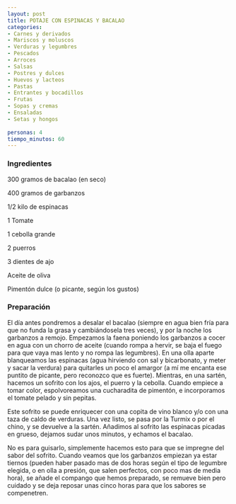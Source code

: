 ```yaml
---
layout: post
title: POTAJE CON ESPINACAS Y BACALAO
categories:
- Carnes y derivados
- Mariscos y moluscos
- Verduras y legumbres
- Pescados
- Arroces
- Salsas
- Postres y dulces
- Huevos y lacteos
- Pastas
- Entrantes y bocadillos
- Frutas
- Sopas y cremas
- Ensaladas
- Setas y hongos
 
personas: 4 
tiempo_minutos: 60 
---
```

<h3>Ingredientes</h3>
300 gramos de bacalao (en seco)

400 gramos de garbanzos

1/2 kilo de espinacas

1 Tomate

1 cebolla grande

2 puerros

3 dientes de ajo

Aceite de oliva

Pimentón dulce (o picante, según los gustos)

<h3>Preparación</h3>
El día antes pondremos a desalar el bacalao (siempre en agua bien fría para que no funda la grasa y cambiándosela tres veces), y por la noche los garbanzos a remojo. Empezamos la faena poniendo los garbanzos a cocer en agua con un chorro de aceite (cuando rompa a hervir, se baja el fuego para que vaya mas lento y no rompa las legumbres). En una olla aparte blanqueamos las espinacas (agua hirviendo con sal y bicarbonato, y meter y sacar la verdura) para quitarles un poco el amargor (a mí me encanta ese puntito de picante, pero reconozco que es fuerte). Mientras, en una sartén, hacemos un sofrito con los ajos, el puerro y la cebolla. Cuando empiece a tomar color, espolvoreamos una cucharadita de pimentón, e incorporamos el tomate pelado y sin pepitas.

Este sofrito se puede enriquecer con una copita de vino blanco y/o con una taza de caldo de verduras. Una vez listo, se pasa por la Turmix o por el chino, y se devuelve a la sartén. Añadimos al sofrito las espinacas picadas en grueso, dejamos sudar unos minutos, y echamos el bacalao.

No es para guisarlo, simplemente hacemos esto para que se impregne del sabor del sofrito. Cuando veamos que los garbanzos empiezan ya estar tiernos (pueden haber pasado mas de dos horas según el tipo de legumbre elegida, o en olla a presión, que salen perfectos, con poco mas de media hora), se añade el compango que hemos preparado, se remueve bien pero cuidado y se deja reposar unas cinco horas para que los sabores se compenetren.


